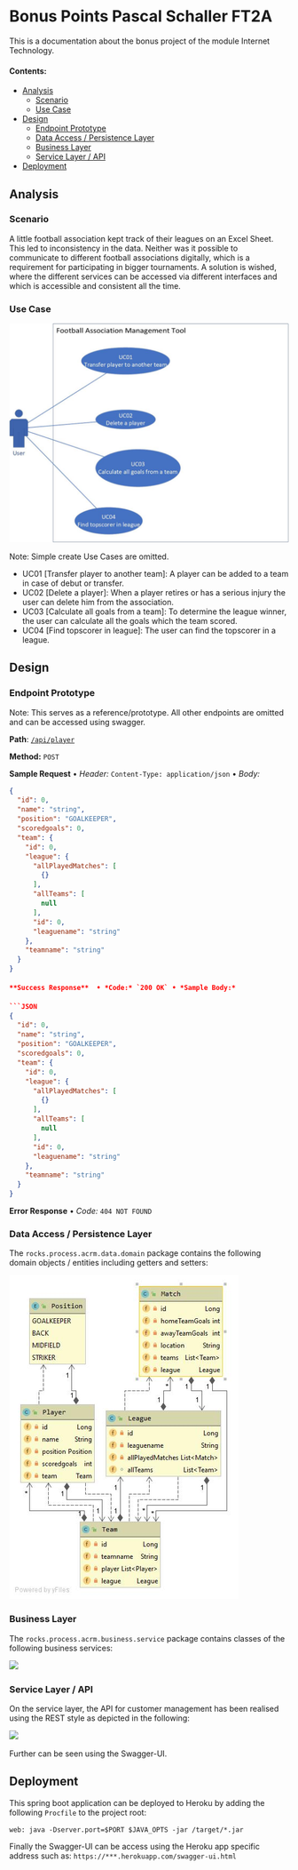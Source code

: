 # Bonus Points Pascal Schaller FT2A

This is a documentation about the bonus project of the module Internet Technology.



#### Contents:
- [Analysis](#analysis)
  - [Scenario](#scenario)
  - [Use Case](#use-case)
- [Design](#design)
  - [Endpoint Prototype](#endpoint-prototype)
  - [Data Access / Persistence Layer](#data-access--persistence-layer)
  - [Business Layer](#business-layer)
  - [Service Layer / API](#service-layer--api)
- [Deployment](#deployment)

## Analysis

### Scenario

A little football association kept track of their leagues on an Excel Sheet. This led to inconsistency in the data. Neither was it possible to communicate to different football associations digitally, which is a requirement for participating in bigger tournaments. A solution is wished, where the different services can be accessed via different interfaces and which is accessible and consistent all the time.

### Use Case
![](images/Football.jpg)

Note: Simple create Use Cases are omitted.

- UC01 [Transfer player to another team]: A player can be added to a team in case of debut or transfer. 
- UC02 [Delete a player]: When a player retires or has a serious injury the user can delete him from the association.
- UC03 [Calculate all goals from a team]: To determine the league winner, the user can calculate all the goals which the team scored.
- UC04 [Find topscorer in league]: The user can find the topscorer in a league.

## Design

### Endpoint Prototype

Note: This serves as a reference/prototype. All other endpoints are omitted and can be accessed using swagger.

**Path**: [`/api/player`](/api/customer) 

**Method:** `POST`

**Sample Request**  • *Header:* `Content-Type: application/json` • *Body:*

```JSON
{
  "id": 0,
  "name": "string",
  "position": "GOALKEEPER",
  "scoredgoals": 0,
  "team": {
    "id": 0,
    "league": {
      "allPlayedMatches": [
        {}
      ],
      "allTeams": [
        null
      ],
      "id": 0,
      "leaguename": "string"
    },
    "teamname": "string"
  }
}
  
**Success Response**  • *Code:* `200 OK` • *Sample Body:*

```JSON
{
  "id": 0,
  "name": "string",
  "position": "GOALKEEPER",
  "scoredgoals": 0,
  "team": {
    "id": 0,
    "league": {
      "allPlayedMatches": [
        {}
      ],
      "allTeams": [
        null
      ],
      "id": 0,
      "leaguename": "string"
    },
    "teamname": "string"
  }
}
```

**Error Response** • *Code:* `404 NOT FOUND`

### Data Access / Persistence Layer

The `rocks.process.acrm.data.domain` package contains the following domain objects / entities including getters and setters:

![](images/DataDomain.jpg)


### Business Layer

The `rocks.process.acrm.business.service` package contains classes of the following business services:

![](images/business-service.png)


### Service Layer / API

On the service layer, the API for customer management has been realised using the REST style as depicted in the following:

![](images/api-endpoint-vp.png)

Further can be seen using the Swagger-UI.

## Deployment

This spring boot application can be deployed to Heroku by adding the following `Procfile` to the project root:
```console
web: java -Dserver.port=$PORT $JAVA_OPTS -jar /target/*.jar
```

Finally the Swagger-UI can be access using the Heroku app specific address such as: `https://***.herokuapp.com/swagger-ui.html`
